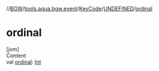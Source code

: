 //[BGW](../../../../index.md)/[tools.aqua.bgw.event](../../index.md)/[KeyCode](../index.md)/[UNDEFINED](index.md)/[ordinal](ordinal.md)



# ordinal  
[jvm]  
Content  
val [ordinal](ordinal.md): [Int](https://kotlinlang.org/api/latest/jvm/stdlib/kotlin/-int/index.html)  



